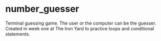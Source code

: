 # number_guesser
Terminal guessing game. The user or the computer can be the guesser.
Created in week one at The Iron Yard to practice loops and conditional statements.
